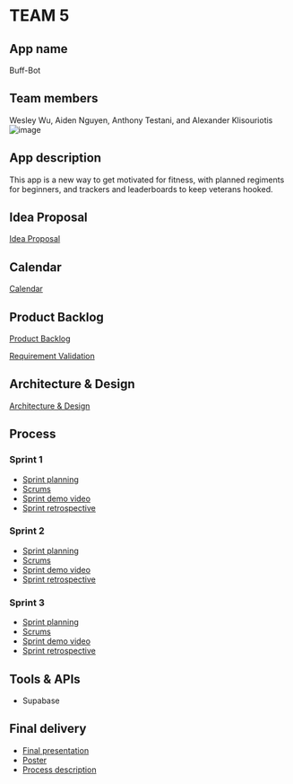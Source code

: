 # TEAM 5

## App name
Buff-Bot
## Team members

Wesley Wu, Aiden Nguyen, Anthony Testani, and Alexander Klisouriotis
![image](https://github.com/paceuniversity/cs389f2023team5/assets/145870805/008654b0-c6a3-43db-968e-6e434dd1d145)

## App description
This app is a new way to get motivated for fitness, with planned regiments for beginners, and trackers and leaderboards to keep veterans hooked.
## Idea Proposal
[Idea Proposal](https://docs.google.com/document/d/1-2mf7BlIIZyr6bSRgUvvQRJEN9nClBOUSZ32IOauevg/edit?usp=sharing)

## Calendar
[Calendar](https://calendar.google.com/calendar/u/0?cid=aXZoMmU3NjhzMjRkdGlxZWYwcXZvbzhxcjBAZ3JvdXAuY2FsZW5kYXIuZ29vZ2xlLmNvbQ)

## Product Backlog
[Product Backlog](https://docs.google.com/spreadsheets/d/1TxxvPksIid2ZLBNWCzeF92_CP9E5pVampBs1OXtXnNs/edit)

[Requirement Validation](https://docs.google.com/document/d/1PRvenuOUbubjQ3gFEUYluQxH_0zGCpESfvwdeY30O3U/edit?usp=sharing)

## Architecture & Design
[Architecture & Design]()

## Process

### Sprint 1

* [Sprint planning]()
* [Scrums](https://drive.google.com/drive/folders/12I36c0Ec8odGg4_dmFaJa_SX8lojU6S7?usp=sharing)
* [Sprint demo video]()
* [Sprint retrospective]()

### Sprint 2
* [Sprint planning](https://docs.google.com/document/d/1TytiRo2TNjF0Jqf9OV2PVUxYqeXs7blXgJwTQWplBLI/edit?usp=sharing)
* [Scrums](https://drive.google.com/drive/folders/1FEgoX0SS-HgIh_fQXXSNncq_SH3XUIkK?usp=sharing)
* [Sprint demo video](https://drive.google.com/file/d/1IDjFpjE0sjw1mHkIvoZT90Itj4KoxwrX/view?usp=sharing)
* [Sprint retrospective](https://docs.google.com/document/d/1CvO2AcHqLs46R4N8GmVSAim1rIt98cPHD8vO_nD2Nv8/edit?usp=sharing)

  
### Sprint 3

* [Sprint planning](https://docs.google.com/document/d/1P4nG1RjxHRmeFRHRZLwBGmXb3zKva8YRLRukHDanl70/edit?usp=sharing)
* [Scrums](https://drive.google.com/drive/folders/1rFaRE4-fISCNYC8GTl70-d2q0JuSjX03?usp=sharing)
* [Sprint demo video](https://drive.google.com/file/d/1Sc-F98nQGLKvODT4WUgb_YTobtoaVTqS/view?usp=sharing)
* [Sprint retrospective](https://docs.google.com/document/d/1S32bCGcO3zlW9dG5hsTH7_DXSBPVUCBRuAqSpv2L6TI/edit?usp=sharing)

## Tools & APIs

* Supabase

## Final delivery

* [Final presentation]()
* [Poster]()
* [Process description]()


